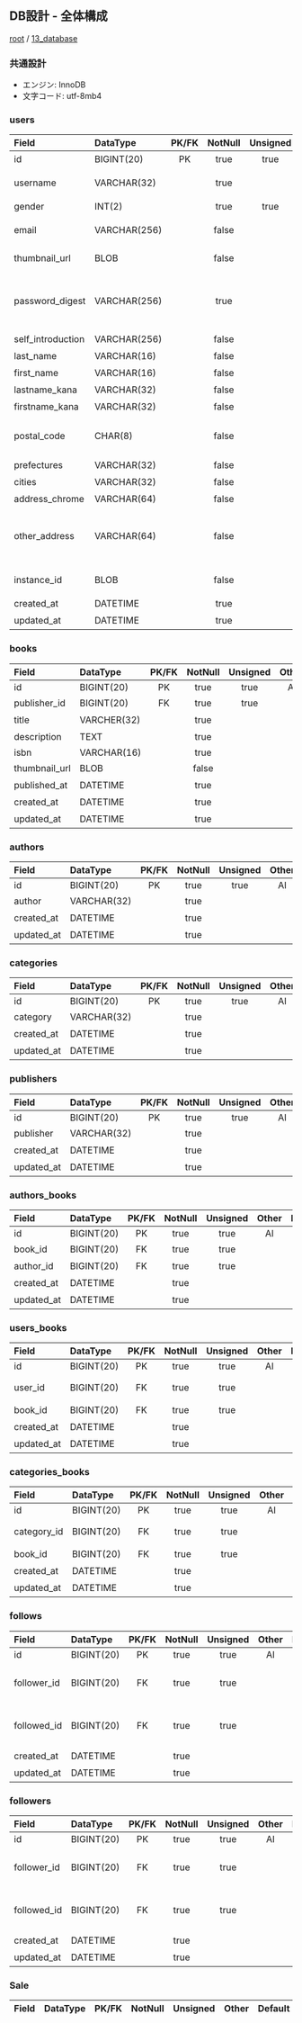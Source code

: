 ## DB設計 - 全体構成

[root](./../../README.md) 
/ [13_database](./db_design.md)

### 共通設計

* エンジン: InnoDB
* 文字コード: utf-8mb4

### users

|       Field       |   DataType   | PK/FK | NotNull | Unsigned | Other | Default |         Explanation          |               Validation               |
| :---------------- | :----------- | :---: | :-----: | :------: | :---: | :------ | :--------------------------- | :------------------------------------- |
| id                | BIGINT(20)   |  PK   |  true   |   true   |  AI   |         | ユーザーID                   |                                        |
| username          | VARCHAR(32)  |       |  true   |          |       |         | ニックネーム                 |                                        |
| gender            | INT(2)       |       |  true   |   true   |       | 0       | 性別                         |                                        |
| email             | VARCHAR(256) |       |  false  |          |  UQ   |         | メールアドレス               | Format: Email                          |
| thumbnail_url     | BLOB         |       |  false  |          |       |         | サムネイル                   | Format: base64                         |
| password_digest   | VARCHAR(256) |       |  true   |          |       |         | パスワード                   | Length: 6 <= n <= 32, Format: Password |
| self_introduction | VARCHAR(256) |       |  false  |          |       |         | 自己紹介                     |                                        |
| last_name         | VARCHAR(16)  |       |  false  |          |       |         | 名字（漢字)                  |                                        |
| first_name        | VARCHAR(16)  |       |  false  |          |       |         | 名前（漢字)                  |                                        |
| lastname_kana     | VARCHAR(32)  |       |  false  |          |       |         | 名前（かな)                  |                                        |
| firstname_kana    | VARCHAR(32)  |       |  false  |          |       |         | 名前（かな)                  |                                        |
| postal_code       | CHAR(8)      |       |  false  |          |       |         | 郵便番号                     | xxx-xxxx　ハイフン付き                 |
| prefectures       | VARCHAR(32)  |       |  false  |          |       |         | 都道府県                     |                                        |
| cities            | VARCHAR(32)  |       |  false  |          |       |         | 市町村                       |                                        |
| address_chrome    | VARCHAR(64)  |       |  false  |          |       |         | 番地・丁目                   |                                        |
| other_address     | VARCHAR(64)  |       |  false  |          |       |         | マンション・ビル名・部屋番号 |                                        |
| instance_id       | BLOB         |       |  false  |          |       |         | 端末ID                       | NNにするか検討中                       |
| created_at        | DATETIME     |       |  true   |          |       |         | 登録日時                     |                                        |
| updated_at        | DATETIME     |       |  true   |          |       |         | 更新日時                     |                                        |

### books

|   Field       |  DataType   | PK/FK | NotNull | Unsigned |     Other     | Default | Explanation  |                   Validation                    |
| :---------    | :---------  | :---: | :-----: | :------: | :-----------: | :------ | :----------  | :---------------------------------------------- |
| id            | BIGINT(20)  |  PK   |  true   |   true   |      AI       |         | ID           |                                                 |
| publisher_id  | BIGINT(20)  |  FK   |  true   |   true   |               |         | 出版社ID      |                                                 |
| title         | VARCHER(32) |       |  true   |          |               |         | タイトル      |                                                 |
| description   | TEXT        |       |  true   |          |               |         | 説明          |                                                 |
| isbn          | VARCHAR(16) |       |  true   |          |               |         | ID            |                                                 |
| thumbnail_url | BLOB        |       |  false  |          |               |         | サムネイル     |                                                 |
| published_at  | DATETIME    |       |  true   |          |               |         | 発売日         |                                                 |
| created_at    | DATETIME    |       |  true   |          |               |         | 登録日時       |                                                 |
| updated_at    | DATETIME    |       |  true   |          |               |         | 更新日時       |                                                 |

### authors

|   Field       |  DataType   | PK/FK | NotNull | Unsigned |     Other     | Default | Explanation  |                   Validation                    |
| :---------    | :---------  | :---: | :-----: | :------: | :-----------: | :------ | :----------  | :---------------------------------------------- |
| id            | BIGINT(20)  |  PK   |  true   |   true   |      AI       |         | ID           |                                                 |
| author        | VARCHAR(32) |       |  true   |          |               |         | 著書　        |                                                 |
| created_at    | DATETIME    |       |  true   |          |               |         | 登録日時       |                                                 |
| updated_at    | DATETIME    |       |  true   |          |               |         | 更新日時       |                                                 |

### categories
|   Field       |  DataType   | PK/FK | NotNull | Unsigned |     Other     | Default | Explanation  |                   Validation                    |
| :---------    | :---------  | :---: | :-----: | :------: | :-----------: | :------ | :----------  | :---------------------------------------------- |
| id            | BIGINT(20)  |  PK   |  true   |   true   |      AI       |         | ID           |                                                 |
| category      | VARCHAR(32) |       |  true   |          |               |         | カテゴリー    |                                                 |
| created_at    | DATETIME    |       |  true   |          |               |         | 登録日時       |                                                 |
| updated_at    | DATETIME    |       |  true   |          |               |         | 更新日時       |                                                 |

### publishers
|   Field       |  DataType   | PK/FK | NotNull | Unsigned |     Other     | Default | Explanation  |                   Validation                    |
| :---------    | :---------  | :---: | :-----: | :------: | :-----------: | :------ | :----------  | :---------------------------------------------- |
| id            | BIGINT(20)  |  PK   |  true   |   true   |      AI       |         | ID           |                                                 |
| publisher     | VARCHAR(32) |       |  true   |          |               |         | 出版社　　    |                                                 |
| created_at    | DATETIME    |       |  true   |          |               |         | 登録日時       |                                                 |
| updated_at    | DATETIME    |       |  true   |          |               |         | 更新日時       |                                                 |

### authors_books
|   Field       |  DataType   | PK/FK | NotNull | Unsigned |     Other     | Default | Explanation  |                   Validation                    |
| :---------    | :---------  | :---: | :-----: | :------: | :-----------: | :------ | :----------  | :---------------------------------------------- |
| id            | BIGINT(20)  |  PK   |  true   |   true   |      AI       |         | ID           |                                                 |
| book_id       | BIGINT(20)  |  FK   |  true   |   true   |               |         | 本ID         |                                                　 |
| author_id     | BIGINT(20)  |  FK   |  true   |   true   |               |         | 著書ID  　    |                                                　 |
| created_at    | DATETIME    |       |  true   |          |               |         | 登録日時       |                                                 |
| updated_at    | DATETIME    |       |  true   |          |               |         | 更新日時       |                                                 |

### users_books
|   Field       |  DataType   | PK/FK | NotNull | Unsigned |     Other     | Default | Explanation  |                   Validation                    |
| :---------    | :---------  | :---: | :-----: | :------: | :-----------: | :------ | :----------  | :---------------------------------------------- |
| id            | BIGINT(20)  |  PK   |  true   |   true   |      AI       |         | ID           |                                                 |
| user_id       | BIGINT(20)  |  FK   |  true   |   true   |               |         | ユーザーID  　 |                                                |
| book_id       | BIGINT(20)  |  FK   |  true   |   true   |               |         | 本ID       　 |                                                |
| created_at    | DATETIME    |       |  true   |          |               |         | 登録日時       |                                                 |
| updated_at    | DATETIME    |       |  true   |          |               |         | 更新日時       |                                                 |

### categories_books
|   Field       |  DataType   | PK/FK | NotNull | Unsigned |     Other     | Default | Explanation  |                   Validation                    |
| :---------    | :---------  | :---: | :-----: | :------: | :-----------: | :------ | :----------  | :---------------------------------------------- |
| id            | BIGINT(20)  |  PK   |  true   |   true   |      AI       |         | ID           |                                                 |
| category_id   | BIGINT(20)  |  FK   |  true   |   true   |               |         | カテゴリーID  |                                                |
| book_id       | BIGINT(20)  |  FK   |  true   |   true   |               |         | 本ID       　 |                                                |
| created_at    | DATETIME    |       |  true   |          |               |         | 登録日時       |                                                 |
| updated_at    | DATETIME    |       |  true   |          |               |         | 更新日時       |                                                 |

### follows

|    Field    |  DataType  | PK/FK | NotNull | Unsigned | Other |         Default          |        Explanation       | Validation |
| :---------- | :--------- | :---: | :-----: | :------: | :---: | :----------------------- | :----------------------  | ---------- |
| id          | BIGINT(20) |  PK   |  true   |   true   |  AI   |                          | ID                       |　          |
| follower_id | BIGINT(20) |  FK   |  true   |   true   |       |                          | フォローするユーザーID     |            |
| followed_id | BIGINT(20) |  FK   |  true   |   true   |       |                          | フォローされるユーザーID   |            |
| created_at  | DATETIME   |       |  true   |          |       |                          | 登録日時                  |            |
| updated_at  | DATETIME   |       |  true   |          |       |                          | 更新日時                  |            |

### followers

|    Field    |  DataType  | PK/FK | NotNull | Unsigned | Other |         Default          | Explanation | Validation |
| :---------- | :--------- | :---: | :-----: | :------: | :---: | :----------------------- | :---------- | ---------- |
| id          | BIGINT(20) |  PK   |  true   |   true   |  AI   |                          | ID                       |　          |
| follower_id | BIGINT(20) |  FK   |  true   |   true   |       |                          | フォローするユーザーID     |            |
| followed_id | BIGINT(20) |  FK   |  true   |   true   |       |                          | フォローされるユーザーID   |            |
| created_at  | DATETIME   |       |  true   |          |       |                          | 登録日時                  |            |
| updated_at  | DATETIME   |       |  true   |          |       |                          | 更新日時                  |            |

### Sale

| Field | DataType | PK/FK | NotNull | Unsigned | Other | Default | Explanation | Validation |
| :---- | :------- | :---: | :-----: | :------: | :---: | :------ | :---------- | ---------- |

